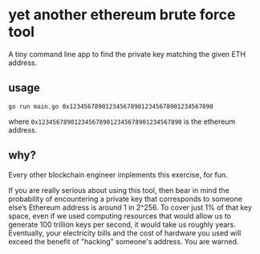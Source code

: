 # yet another ethereum brute force tool

A tiny command line app to find the private key matching the given ETH address.

## usage

`go run main.go 0x1234567890123456789012345678901234567890`

where `0x1234567890123456789012345678901234567890` is the ethereum address.

## why?

Every other blockchain engineer implements this exercise, for fun.

If you are really serious about using this tool, then bear in mind the probability of encountering a private key 
that corresponds to someone else’s Ethereum address is around 1 in 2^256. To cover just 1% of that key space, 
even if we used computing resources that would allow us to generate 100 trillion keys per second, it would take us roughly years.
Eventually, your electricity bills and the cost of hardware you used will exceed the benefit of "hacking" someone's address.
You are warned.
